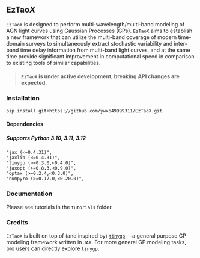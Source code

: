 ## EzTao*X*
`EzTaoX` is designed to perform multi-wavelength/multi-band modeling of AGN light curves using Gaussian Processes (GPs). `EzTaoX` aims to establish a new framework that can utilize the multi-band coverage of modern time-domain surveys to simultaneously extract stochastic variability and inter-band time delay information from multi-band light curves, and at the same time provide significant improvement in computational speed in comparison to existing tools of similar capabilities. 

> #### `EzTaoX` is under active development, breaking API changes are expected.

### Installation
```
pip install git+https://github.com/ywx649999311/EzTaoX.git
```
#### Dependencies
##### Supports Python 3.10, 3.11, 3.12
```
"jax (<=0.4.31)",
"jaxlib (<=0.4.31)",
"tinygp (>=0.3.0,<0.4.0)",
"jaxopt (>=0.8.3,<0.9.0)",
"optax (>=0.2.4,<0.3.0)",
"numpyro (>=0.17.0,<0.20.0)",
```

### Documentation
Please see tutorials in the `tutorials` folder. 


### Credits
`EzTaoX` is built on top of (and inspired by) [`tinygp`](https://github.com/dfm/tinygp)---a general purpose GP modeling framework written in `JAX`. For more general GP modeling tasks, pro users can directly explore `tinygp`. 
